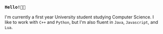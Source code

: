 ### `Hello!👋🏼`
I'm currently a first year University student studying Computer Science. I like to work with `C++` and `Python`, but I'm also fluent in `Java`, `Javascript`, and `Lua`.
